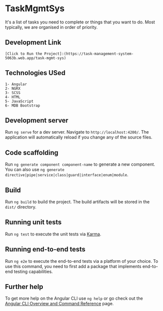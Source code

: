 # TaskMgmtSys

It's a list of tasks you need to complete or things that you want to do. Most typically, we are organised in order of priority. 


## Development Link
    [Click to Run the Project]:(https://task-management-system-5063b.web.app/task-mgmt-sys)


## Technologies USed

    1- Angular 
    2- NGRX
    3- SCSS
    4- HTML
    5- JavaScript
    6- MDB Bootstrap  

## Development server

Run `ng serve` for a dev server. Navigate to `http://localhost:4200/`. The application will automatically reload if you change any of the source files.

## Code scaffolding

Run `ng generate component component-name` to generate a new component. You can also use `ng generate directive|pipe|service|class|guard|interface|enum|module`.

## Build

Run `ng build` to build the project. The build artifacts will be stored in the `dist/` directory.

## Running unit tests

Run `ng test` to execute the unit tests via [Karma](https://karma-runner.github.io).

## Running end-to-end tests

Run `ng e2e` to execute the end-to-end tests via a platform of your choice. To use this command, you need to first add a package that implements end-to-end testing capabilities.

## Further help

To get more help on the Angular CLI use `ng help` or go check out the [Angular CLI Overview and Command Reference](https://angular.io/cli) page.
